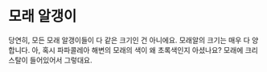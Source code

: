 # 모래 알갱이

당연히, 모든 모래 알갱이들이 다 같은 크기인 건 아니에요. 모래알의 크기는 매우 다
양합니다. 아, 혹시 파파콜레아 해변의 모래의 색이 왜 초록색인지 아셨나요? 모래에
크리스탈이 들어있어서 그렇대요.
